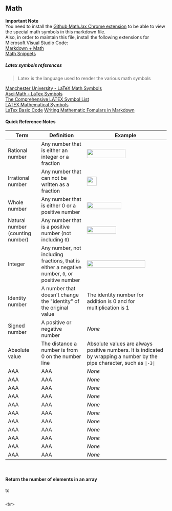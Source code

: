 ## Math

**Important Note** <br />
You need to install the [Github MathJax Chrome extension](https://chrome.google.com/webstore/detail/mathjax-plugin-for-github/ioemnmodlmafdkllaclgeombjnmnbima/related) to be able to view the special math symbols in this markdown file. <br />
Also, in order to maintain this file, install the following extensions for Microsoft Visual Studio Code: <br />
[Markdown + Math](https://marketplace.visualstudio.com/items?itemName=goessner.mdmath) <br />
[Math Snippets](https://marketplace.visualstudio.com/items?itemName=thomanq.math-snippets)

##### Latex symbols references
> Latex is the language used to render the various math symbols <br />

[Manchester University - LaTeX Math Symbols](http://web.ift.uib.no/Teori/KURS/WRK/TeX/symALL.html) <br />
[AsciiMath - LaTex Symbols](http://asciimath.org/#syntax) <br />
[The Comprehensive LATEX Symbol List](http://ctan.math.washington.edu/tex-archive/info/symbols/comprehensive/symbols-a4.pdf) <br />
[LATEX Mathematical Symbols](https://www.caam.rice.edu/~heinken/latex/symbols.pdf) <br />
[LaTex Basic Code](http://www.malinc.se/math/latex/basiccodeen.php) 
[Writing Mathematic Fomulars in Markdown](https://csrgxtu.github.io/2015/03/20/Writing-Mathematic-Fomulars-in-Markdown/)

#### Quick Reference Notes

| Term | Definition | Example |
| --- | --- | --- |
| Rational number | Any number that is either an integer or a fraction  | <img src="/tex/c321d9bad101e985211343e73ddc1376.svg?invert_in_darkmode&sanitize=true" align=middle width=120.23744204999997pt height=27.77565449999998pt/> |
| Irrational number | Any number that can not be written as a fraction  | <img src="/tex/079ed5c917f87e1961a30cfd6cd7dee4.svg?invert_in_darkmode&sanitize=true" align=middle width=30.137091599999987pt height=28.511366399999982pt/> |
| Whole number | Any number that is either 0 or a positive number  | <img src="/tex/98a35aaa7fd05257e51de09694440c8b.svg?invert_in_darkmode&sanitize=true" align=middle width=106.84922654999998pt height=21.18721440000001pt/> |
| Natural number (counting number) | Any number that is a positive number (not including `0`)  | <img src="/tex/b33f55d529f475494155a09481f53514.svg?invert_in_darkmode&sanitize=true" align=middle width=91.32413399999999pt height=21.18721440000001pt/> |
| Integer | Any number, not including fractions, that is either a negative number, `0`, or positive number  | <img src="/tex/76722c7c622244ca14af1abde0764bee.svg?invert_in_darkmode&sanitize=true" align=middle width=181.73517449999997pt height=21.18721440000001pt/> |
| Identity number | A number that doesn't change the "identity" of the original value | The identity number for addition is 0 and for multiplication is 1 |
| Signed number | A positive or negative number | *None* |
| Absolute value | The distance a number is from 0 on the number line | Absolute values are always positive numbers. It is indicated by wrapping a number by the pipe character, such as `\|-3\|` |
| AAA | AAA | *None* |
| AAA | AAA | *None* |
| AAA | AAA | *None* |
| AAA | AAA | *None* |
| AAA | AAA | *None* |
| AAA | AAA | *None* |
| AAA | AAA | *None* |
| AAA | AAA | *None* |
| AAA | AAA | *None* |
| AAA | AAA | *None* |
| AAA | AAA | *None* |

<br>

#### Return the number of elements in an array
tc
```

<br>


